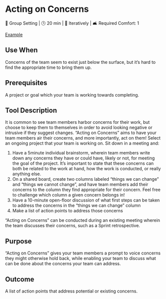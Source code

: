 # Acting on Concerns

👥 Group Setting | 🕒 20 min | 🔄 Iteratively | 🛋️ Required Comfort: 1

[Example](../tool-examples/acting-on-concerns.md)

## Use When

Concerns of the team seem to exist just below the surface, but it’s hard to find the appropriate time to bring them up.

## Prerequisites

A project or goal which your team is working towards completing.

## Tool Description

It is common to see team members harbor concerns for their work, but choose to keep them to themselves in order to avoid looking negative or intrusive if they suggest changes. “Acting on Concerns” aims to have your team members air their concerns, and more importantly, act on them!
Select an ongoing project that your team is working on. Sit down in a meeting and:

1. Have a 5minute individual brainstorm, wherein team members write down any concerns they have or could have, likely or not, for meeting the goal of the project. It’s important to state that these concerns can both be related to the work at hand, how the work is conducted, or really anything else.
2. On a shared board, create two columns labeled “things we can change” and “things we cannot change”, and have team members add their concerns to the column they find appropriate for their concern. Feel free to challenge which column a given concern belongs in!
3. Have a 10-minute open-floor discussion of what first steps can be taken to address the concerns in the “things we can change” column
4. Make a list of action points to address those concerns

“Acting on Concerns” can be conducted during an existing meeting wherein the team discusses their concerns, such as a Sprint retrospective.

## Purpose

“Acting on Concerns” gives your team members a prompt to voice concerns they might otherwise hold back, while enabling your team to discuss what can be done about the concerns your team can address.

## Outcome

A list of action points that address potential or existing concerns.

